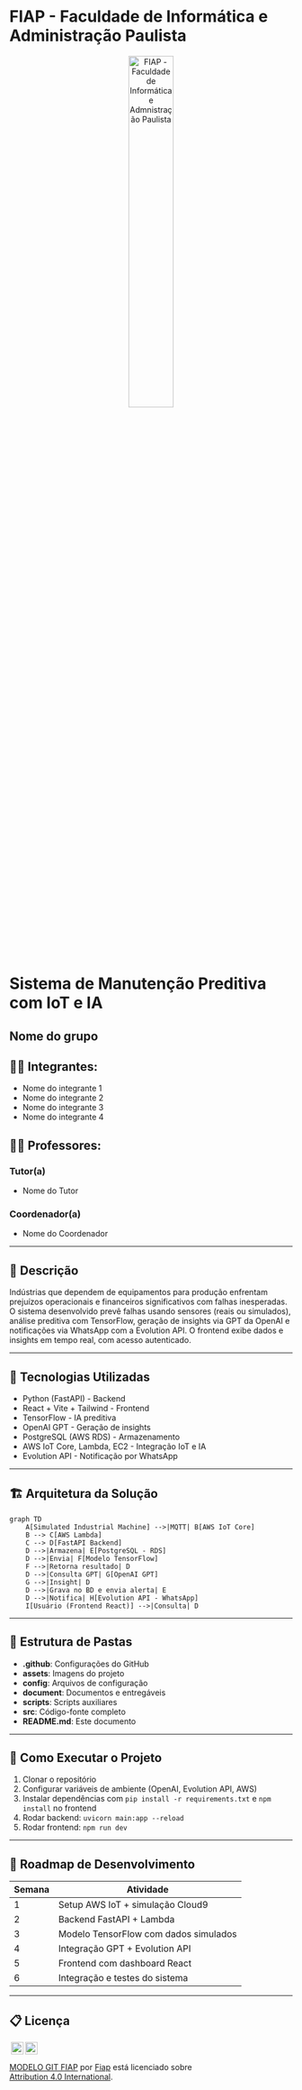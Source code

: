 
# FIAP - Faculdade de Informática e Administração Paulista

<p align="center">
<a href= "https://www.fiap.com.br/"><img src="assets/logo-fiap.png" alt="FIAP - Faculdade de Informática e Admnistração Paulista" border="0" width=40% height=40%></a>
</p>

<br>

# Sistema de Manutenção Preditiva com IoT e IA

## Nome do grupo

## 👨‍🎓 Integrantes: 
- Nome do integrante 1
- Nome do integrante 2
- Nome do integrante 3
- Nome do integrante 4

## 👩‍🏫 Professores:
### Tutor(a) 
- Nome do Tutor
### Coordenador(a)
- Nome do Coordenador

---

## 📜 Descrição

Indústrias que dependem de equipamentos para produção enfrentam prejuízos operacionais e financeiros significativos com falhas inesperadas. O sistema desenvolvido prevê falhas usando sensores (reais ou simulados), análise preditiva com TensorFlow, geração de insights via GPT da OpenAI e notificações via WhatsApp com a Evolution API. O frontend exibe dados e insights em tempo real, com acesso autenticado.

---

## 🧠 Tecnologias Utilizadas

- Python (FastAPI) - Backend
- React + Vite + Tailwind - Frontend
- TensorFlow - IA preditiva
- OpenAI GPT - Geração de insights
- PostgreSQL (AWS RDS) - Armazenamento
- AWS IoT Core, Lambda, EC2 - Integração IoT e IA
- Evolution API - Notificação por WhatsApp

---

## 🏗️ Arquitetura da Solução

```mermaid
graph TD
    A[Simulated Industrial Machine] -->|MQTT| B[AWS IoT Core]
    B --> C[AWS Lambda]
    C --> D[FastAPI Backend]
    D -->|Armazena| E[PostgreSQL - RDS]
    D -->|Envia| F[Modelo TensorFlow]
    F -->|Retorna resultado| D
    D -->|Consulta GPT| G[OpenAI GPT]
    G -->|Insight| D
    D -->|Grava no BD e envia alerta| E
    D -->|Notifica| H[Evolution API - WhatsApp]
    I[Usuário (Frontend React)] -->|Consulta| D
```

---

## 📁 Estrutura de Pastas

- **.github**: Configurações do GitHub
- **assets**: Imagens do projeto
- **config**: Arquivos de configuração
- **document**: Documentos e entregáveis
- **scripts**: Scripts auxiliares
- **src**: Código-fonte completo
- **README.md**: Este documento

---

## 🚀 Como Executar o Projeto

1. Clonar o repositório
2. Configurar variáveis de ambiente (OpenAI, Evolution API, AWS)
3. Instalar dependências com `pip install -r requirements.txt` e `npm install` no frontend
4. Rodar backend: `uvicorn main:app --reload`
5. Rodar frontend: `npm run dev`

---

## 📆 Roadmap de Desenvolvimento

| Semana | Atividade |
|--------|-----------|
| 1 | Setup AWS IoT + simulação Cloud9 |
| 2 | Backend FastAPI + Lambda |
| 3 | Modelo TensorFlow com dados simulados |
| 4 | Integração GPT + Evolution API |
| 5 | Frontend com dashboard React |
| 6 | Integração e testes do sistema |

---

## 📋 Licença

<img style="height:22px!important;margin-left:3px;vertical-align:text-bottom;" src="https://mirrors.creativecommons.org/presskit/icons/cc.svg?ref=chooser-v1"><img style="height:22px!important;margin-left:3px;vertical-align:text-bottom;" src="https://mirrors.creativecommons.org/presskit/icons/by.svg?ref=chooser-v1"><p xmlns:cc="http://creativecommons.org/ns#" xmlns:dct="http://purl.org/dc/terms/"><a property="dct:title" rel="cc:attributionURL" href="https://github.com/agodoi/template">MODELO GIT FIAP</a> por <a rel="cc:attributionURL dct:creator" property="cc:attributionName" href="https://fiap.com.br">Fiap</a> está licenciado sobre <a href="http://creativecommons.org/licenses/by/4.0/?ref=chooser-v1" target="_blank" rel="license noopener noreferrer" style="display:inline-block;">Attribution 4.0 International</a>.</p>
